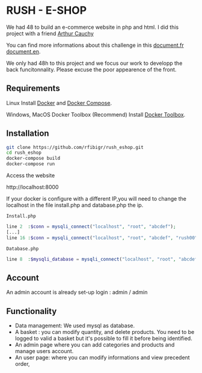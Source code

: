 # RUSH - E-SHOP

We had 48 to build an e-commerce website in php and html.
I did this project with a friend [Arthur Cauchy](https://github.com/ArthurCauchy)

You can find more informations about this challenge in this [document.fr ](https://github.com/rfibigr/rush_eshop/blob/master/PDF/Rush00-Sujet.pdf) [document.en](https://github.com/rfibigr/rush_eshop/blob/master/PDF/rush00.en.pdf).

We only had 48h to this project and we focus our work to developp the back funcitonnality. Please excuse the poor appearence of the front.

## Requirements

Linux
Install [Docker](https://docs.docker.com/install/) and [Docker Compose](https://docs.docker.com/compose/install/).

Windows, MacOS
Docker Toolbox (Recommend)
Install [Docker Toolbox](https://docs.docker.com/toolbox/overview/).

## Installation

```bash
git clone https://github.com/rfibigr/rush_eshop.git
cd rush_eshop
docker-compose build
docker-compose run
```

Access the website

http://localhost:8000

If your docker is configure with a different IP,you will need to change the localhost in the file install.php and database.php the ip.

`Install.php`
```php
line 2  :$conn = mysqli_connect("localhost", "root", "abcdef");
[...]
line 16 :$conn = mysqli_connect("localhost", "root", "abcdef", "rush00");
 ```

 `Database.php`
```php
line 8  :$mysqli_database = mysqli_connect("localhost", "root", "abcdef", "rush00");

 ```
## Account

An admin account is already set-up
login : admin / admin

## Functionality

+ Data management: We used mysql as database.
+ A basket : you can modify quantity, and delete products. You need to be logged to valid a basket but it's possible to fill it before being identified.
+ An admin page where you can add categories and products and manage users account.
+ An user page: where you can modify informations and view precedent order,
